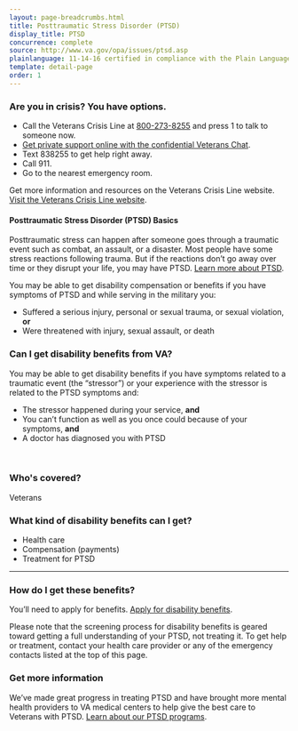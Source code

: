 ```yaml
---
layout: page-breadcrumbs.html
title: Posttraumatic Stress Disorder (PTSD)
display_title: PTSD
concurrence: complete
source: http://www.va.gov/opa/issues/ptsd.asp
plainlanguage: 11-14-16 certified in compliance with the Plain Language Act
template: detail-page
order: 1
---
```


### Are you in crisis? You have options.

-	Call the Veterans Crisis Line at <a href="tel:+8002738255">800-273-8255</a> and press 1 to talk to someone now.
-	[Get private support online with the confidential Veterans Chat](https://www.veteranscrisisline.net/ChatTermsOfService.aspx?account=Veterans%20Chat/).
-	Text 838255 to get help right away.
-	Call 911.
-	Go to the nearest emergency room.

Get more information and resources on the Veterans Crisis Line website. [Visit the Veterans Crisis Line website](https://www.veteranscrisisline.net/Default.aspx).


#### Posttraumatic Stress Disorder (PTSD) Basics

Posttraumatic stress can happen after someone goes through a traumatic event such as combat, an assault, or a disaster. Most people have some stress reactions following trauma. But if the reactions don’t go away over time or they disrupt your life, you may have PTSD. [Learn more about PTSD](http://www.ptsd.va.gov/public/index.asp).

You may be able to get disability compensation or benefits if you have symptoms of PTSD and while serving in the military you: 
- Suffered a serious injury, personal or sexual trauma, or sexual violation, **or** 
- Were threatened with injury, sexual assault, or death


<div class="feature" markdown="1">

<span id="ptsd-disability-eligibility"></span>
### Can I get disability benefits from VA?

You may be able to get disability benefits if you have symptoms related to a traumatic event (the “stressor”) or your experience with the stressor is related to the PTSD symptoms and:
-	The stressor happened during your service, **and**
-	You can’t function as well as you once could because of your symptoms, **and**
-	A doctor has diagnosed you with PTSD

<br>

### Who's covered?

Veterans
</div>

### What kind of disability benefits can I get?

-	Health care
- Compensation (payments)
-	Treatment for PTSD

--------

### How do I get these benefits?

You’ll need to apply for benefits. [Apply for disability benefits](/disability-benefits/apply/).

Please note that the screening process for disability benefits is geared toward getting a full understanding of your PTSD, not treating it. To get help or treatment, contact your health care provider or any of the emergency contacts listed at the top of this page. 

### Get more information 
We’ve made great progress in treating PTSD and have brought more mental health providers to VA medical centers to help give the best care to Veterans with PTSD. [Learn about our PTSD programs](http://www.mentalhealth.va.gov/PTSD.asp).

